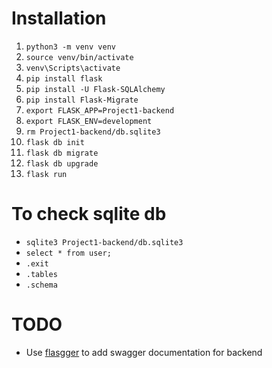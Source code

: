 # Installation 

1. `python3 -m venv venv`
2. `source venv/bin/activate `
3. `venv\Scripts\activate`
4. `pip install flask `
4. `pip install -U Flask-SQLAlchemy`
4. `pip install Flask-Migrate`
5. `export FLASK_APP=Project1-backend`
6. `export FLASK_ENV=development`
7. `rm Project1-backend/db.sqlite3`
7. `flask db init`
8. `flask db migrate`
9. `flask db upgrade`
10. `flask run`

# To check sqlite db
- `sqlite3 Project1-backend/db.sqlite3`
- `select * from user;`
- `.exit`
- `.tables`
- `.schema`


# TODO 
- Use [flasgger](https://github.com/flasgger/flasgger) to add swagger documentation for backend 
